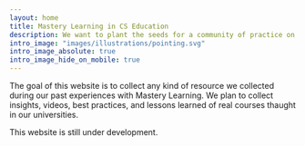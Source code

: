 ```yaml
---
layout: home
title: Mastery Learning in CS Education
description: We want to plant the seeds for a community of practice on Mastery Learning for Programming Courses, by making our lessons learned and resources available in an easily adoptable way.
intro_image: "images/illustrations/pointing.svg"
intro_image_absolute: true
intro_image_hide_on_mobile: true
---
```



The goal of this website is to collect any kind of resource we collected during our past experiences with Mastery Learning. We plan to collect insights, videos, best practices, and lessons learned of real courses thaught in our universities.

This website is still under development.